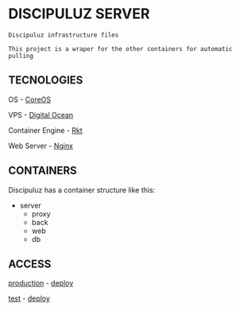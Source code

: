 # DISCIPULUZ SERVER

    Discipuluz infrastructure files

    This project is a wraper for the other containers for automatic pulling

## TECNOLOGIES

OS - [CoreOS](https://coreos.com/)

VPS - [Digital Ocean](https://www.digitalocean.com/)

Container Engine - [Rkt](https://coreos.com/rkt/docs/latest/using-rkt-with-systemd.html)

Web Server - [Nginx](https://www.nginx.com/resources/library/)

## CONTAINERS

Discipuluz has a container structure like this:

* server 
  * proxy
  * back
  * web
  * db

## ACCESS
[production](http://104.236.17.76/) - [deploy](http://104.236.17.76:8080/)

[test](http://45.55.237.48/) - [deploy](http://45.55.237.48:8080/)
